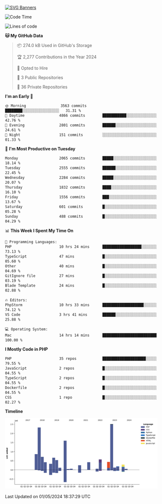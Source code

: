 [![SVG Banners](https://svg-banners.vercel.app/api?type=glitch&text1=Gere_Lajos%F0%9F%92%BB&width=800&height=400)](https://github.com/Akshay090/svg-banners)

<!--START_SECTION:waka-->
![Code Time](http://img.shields.io/badge/Code%20Time-1%2C584%20hrs%2036%20mins-blue)

![Lines of code](https://img.shields.io/badge/From%20Hello%20World%20I%27ve%20Written-12.6%20million%20lines%20of%20code-blue)

**🐱 My GitHub Data** 

> 📦 274.0 kB Used in GitHub's Storage 
 > 
> 🏆 2,277 Contributions in the Year 2024
 > 
> 💼 Opted to Hire
 > 
> 📜 3 Public Repositories 
 > 
> 🔑 36 Private Repositories 
 > 
**I'm an Early 🐤** 

```text
🌞 Morning                3563 commits        ████████░░░░░░░░░░░░░░░░░   31.31 % 
🌆 Daytime                4866 commits        ███████████░░░░░░░░░░░░░░   42.76 % 
🌃 Evening                2801 commits        ██████░░░░░░░░░░░░░░░░░░░   24.61 % 
🌙 Night                  151 commits         ░░░░░░░░░░░░░░░░░░░░░░░░░   01.33 % 
```
📅 **I'm Most Productive on Tuesday** 

```text
Monday                   2065 commits        █████░░░░░░░░░░░░░░░░░░░░   18.14 % 
Tuesday                  2555 commits        ██████░░░░░░░░░░░░░░░░░░░   22.45 % 
Wednesday                2284 commits        █████░░░░░░░░░░░░░░░░░░░░   20.07 % 
Thursday                 1832 commits        ████░░░░░░░░░░░░░░░░░░░░░   16.10 % 
Friday                   1556 commits        ███░░░░░░░░░░░░░░░░░░░░░░   13.67 % 
Saturday                 601 commits         █░░░░░░░░░░░░░░░░░░░░░░░░   05.28 % 
Sunday                   488 commits         █░░░░░░░░░░░░░░░░░░░░░░░░   04.29 % 
```


📊 **This Week I Spent My Time On** 

```text
💬 Programming Languages: 
PHP                      10 hrs 24 mins      ██████████████████░░░░░░░   73.13 % 
TypeScript               47 mins             █░░░░░░░░░░░░░░░░░░░░░░░░   05.60 % 
Other                    40 mins             █░░░░░░░░░░░░░░░░░░░░░░░░   04.69 % 
GitIgnore file           27 mins             █░░░░░░░░░░░░░░░░░░░░░░░░   03.19 % 
Blade Template           24 mins             █░░░░░░░░░░░░░░░░░░░░░░░░   02.88 % 

🔥 Editors: 
PhpStorm                 10 hrs 33 mins      ███████████████████░░░░░░   74.12 % 
VS Code                  3 hrs 41 mins       ██████░░░░░░░░░░░░░░░░░░░   25.88 % 

💻 Operating System: 
Mac                      14 hrs 14 mins      █████████████████████████   100.00 % 
```

**I Mostly Code in PHP** 

```text
PHP                      35 repos            ████████████████████░░░░░   79.55 % 
JavaScript               2 repos             █░░░░░░░░░░░░░░░░░░░░░░░░   04.55 % 
TypeScript               2 repos             █░░░░░░░░░░░░░░░░░░░░░░░░   04.55 % 
Dockerfile               2 repos             █░░░░░░░░░░░░░░░░░░░░░░░░   04.55 % 
CSS                      1 repo              █░░░░░░░░░░░░░░░░░░░░░░░░   02.27 % 
```



**Timeline**

![Lines of Code chart](https://raw.githubusercontent.com/gere-lajos/gere-lajos/main/assets/bar_graph.png)


 Last Updated on 01/05/2024 18:37:29 UTC
<!--END_SECTION:waka-->

